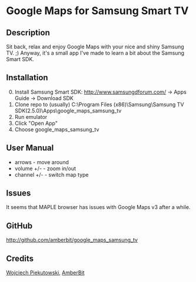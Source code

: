 # Google Maps for Samsung Smart TV

## Description
Sit back, relax and enjoy Google Maps with your nice and shiny Samsung TV. ;)
Anyway, it's a small app I've made to learn a bit about the Samsung Smart SDK.


## Installation
0. Install Samsung Smart SDK: http://www.samsungdforum.com/ → Apps Guide → Download SDK
1. Clone repo to (usually) C:\Program Files (x86)\Samsung\Samsung TV SDK(2.5.0)\Apps\google_maps_samsung_tv
2. Run emulator
3. Click "Open App"
4. Choose google_maps_samsung_tv

## User Manual
* arrows - move around
* volume +/- - zoom in/out
* channel +/- - switch map type

## Issues
It seems that MAPLE browser has issues with Google Maps v3 after a while.

## GitHub
http://github.com/amberbit/google_maps_samsung_tv

## Credits
[Wojciech Piekutowski](wojciech.piekutowski@amberbit.com), [AmberBit](http://amberbit.com)
